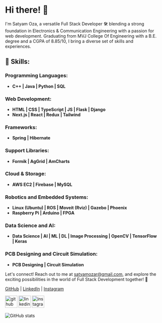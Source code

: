 # Hi there! 👋

I'm Satyam Oza, a versatile Full Stack Developer 🛠️ blending a strong foundation in Electronics & Communication Engineering with a passion for web development. Graduating from MVJ College Of Engineering with a B.E. degree and a CGPA of 8.85/10, I bring a diverse set of skills and experiences.

## 🚀 Skills:

### Programming Languages:

- **C++ | Java | Python | SQL**

### Web Development:

- **HTML | CSS | TypeScript | JS | Flask | Django**
- **Next.js | React | Redux | Tailwind**

### Frameworks:

- **Spring | Hibernate**

### Support Libraries:

- **Formik | AgGrid | AmCharts**

### Cloud & Storage:

- **AWS EC2 | Firebase | MySQL**

### Robotics and Embedded Systems:

- **Linux (Ubuntu) | ROS | Moveit (Rviz) | Gazebo | Phoenix**
- **Raspberry Pi | Arduino | FPGA**
  
### Data Science and AI:

- **Data Science | AI | ML | DL | Image Processing | OpenCV | TensorFlow | Keras**
  
### PCB Designing and Circuit Simulation:

- **PCB Designing | Circuit Simulation**

Let's connect! Reach out to me at [satyamozar@gmail.com](mailto:satyamozar@gmail.com), and explore the exciting possibilities in the world of Full Stack Development together! 🚀

[GitHub](https://github.com/SatyamOzaR) | [LinkedIn](https://www.linkedin.com/in/satyam-oza-r-7b2835171/) | [Instagram](https://www.instagram.com/satyamozar/)

[<img src='https://cdn.jsdelivr.net/npm/simple-icons@3.0.1/icons/github.svg' alt='github' height='40'>](https://github.com/SatyamOzaR)  [<img src='https://cdn.jsdelivr.net/npm/simple-icons@3.0.1/icons/linkedin.svg' alt='linkedin' height='40'>](https://www.linkedin.com/in/satyam-oza-r-7b2835171/)  [<img src='https://cdn.jsdelivr.net/npm/simple-icons@3.0.1/icons/instagram.svg' alt='instagram' height='40'>](https://www.instagram.com/satyamozar/)  

![GitHub stats](https://github-readme-stats.vercel.app/api?username=SatyamOzaR&show_icons=true)  
